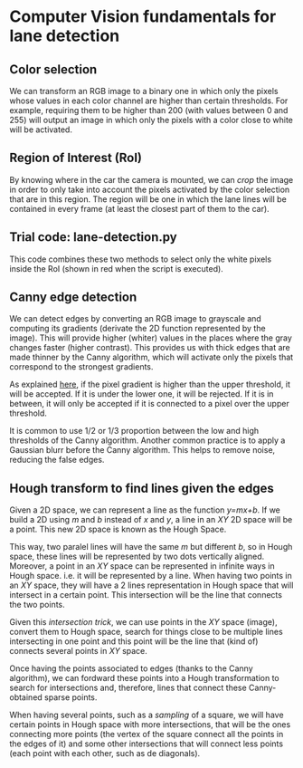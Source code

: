 # Computer Vision fundamentals for lane detection

## Color selection
We can transform an RGB image to a binary one in which only the pixels whose values in each color channel are higher than certain thresholds. For example, requiring them to be higher than 200 (with values between 0 and 255) will output an image in which only the pixels with a color close to white will be activated.

## Region of Interest (RoI)
By knowing where in the car the camera is mounted, we can *crop* the image in order to only take into account the pixels activated by the color selection that are in this region. The region will be one in which the lane lines will be contained in every frame (at least the closest part of them to the car).

## Trial code: lane-detection.py
This code combines these two methods to select only the white pixels inside the RoI (shown in red when the script is executed).


## Canny edge detection
We can detect edges by converting an RGB image to grayscale and computing its gradients (derivate the 2D function represented by the image). This will provide higher (whiter) values in the places where the gray changes faster (higher contrast). This provides us with thick edges that are made thinner by the Canny algorithm, which will activate only the pixels that correspond to the strongest gradients.

As explained [here](https://docs.opencv.org/2.4/doc/tutorials/imgproc/imgtrans/canny_detector/canny_detector.html), if the pixel gradient is higher than the upper threshold, it will be accepted. If it is under the lower one, it will be rejected. If it is in between, it will only be accepted if it is connected to a pixel over the upper threshold.

It is common to use 1/2 or 1/3 proportion between the low and high thresholds of the Canny algorithm. Another common practice is to apply a Gaussian blurr before the Canny algorithm. This helps to remove noise, reducing the false edges.

## Hough transform to find lines given the edges
Given a 2D space, we can represent a line as the function *y=mx+b*. If we build a 2D using *m* and *b* instead of *x* and *y*, a line in an *XY* 2D space will be a point. This new 2D space is known as the Hough Space.

This way, two paralel lines will have the same *m* but different *b*, so in Hough space, these lines will be represented by two dots vertically aligned. Moreover, a point in an *XY* space can be represented in infinite ways in Hough space. i.e. it will be represented by a line. When having two points in an *XY* space, they will have a 2 lines representation in Hough space that will intersect in a certain point. This intersection will be the line that connects the two points.

Given this *intersection trick*, we can use points in the *XY* space (image), convert them to Hough space, search for things close to be multiple lines intersecting in one point and this point will be the line that (kind of) connects several points in *XY* space.

Once having the points associated to edges (thanks to the Canny algorithm), we can fordward these points into a Hough transformation to search for intersections and, therefore, lines that connect these Canny-obtained sparse points.

When having several points, such as a *sampling* of a square, we will have certain points in Hough space with more intersections, that will be the ones connecting more points (the vertex of the square connect all the points in the edges of it) and some other intersections that will connect less points (each point with each other, such as de diagonals).
